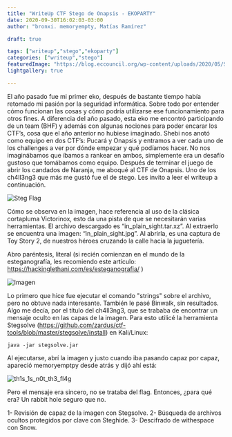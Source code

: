 ```yaml
---
title: "WriteUp CTF Stego de Onapsis - EKOPARTY"
date: 2020-09-30T16:02:03-03:00
author: "bronxi. memoryempty, Matías Ramírez"

draft: true

tags: ["writeup","stego","ekoparty"]
categories: ["writeup","stego"]
featuredImage: "https://blog.eccouncil.org/wp-content/uploads/2020/05/Steganography.jpg"
lightgallery: true

---
```



El año pasado fue mi primer eko, después de bastante tiempo había retomado mi pasión por la seguridad informática. Sobre todo por entender cómo funcionan las cosas y cómo podría utilizarse ese funcionamiento para otros fines.
A diferencia del año pasado, esta eko me encontró participando de un team (BHF) y además con algunas nociones para poder encarar los CTF’s, cosa que el año anterior no hubiese imaginado.
Shebi nos anotó como equipo en dos CTF’s: Pucará y Onapsis y entramos a ver cada uno de los challenges a ver por dónde empezar y qué podíamos hacer. No nos imaginábamos que íbamos a rankear en ambos, simplemente era un desafío gustoso que tomábamos como equipo.
Después de terminar el juego de abrir los candados de Naranja, me aboqué al CTF de Onapsis. Uno de los ch4ll3ng3 que más me gustó fue el de stego. Les invito a leer el writeup a continuación.
 

![Steg Flag](/images/stego-onapsis-writeup/stegoctf.jpg "Steg FLAG")

Cómo se observa en la imagen, hace referencia al uso de la clásica cortapluma Victorinox, esto da una pista de que se necesitarán varias herramientas. El archivo descargado es “in_plain_sight.tar.xz”. Al extraerlo se encuentra una imagen: “in_plain_sight.jpg”. Al abrirla, es una captura de Toy Story 2, de nuestros héroes cruzando la calle hacia la juguetería.

Abro paréntesis, literal (si recién comienzan en el mundo de la esteganografía, les recomiendo este artículo: https://hackinglethani.com/es/esteganografia/ )

![Imagen](/images/stego-onapsis-writeup/in_plain_sight.jpg "Imagen de Toy Story 2")

Lo primero que hice fue ejecutar el comando "strings" sobre el archivo, pero no obtuve nada interesante. También le pasé Binwalk, sin resultados. Algo me decía, por el título del ch4ll3ng3, que se trababa de encontrar un mensaje oculto en las capas de la imagen. Para esto utilicé la herramienta Stegsolve (https://github.com/zardus/ctf-tools/blob/master/stegsolve/install) en Kali/Linux:

```
java -jar stegsolve.jar

```

Al ejecutarse, abrí la imagen y justo cuando iba pasando capaz por capaz, apareció memoryemptpy desde atrás y dijó ahí está:

![th1s_1s_n0t_th3_fl4g](/images/stego-onapsis-writeup/thisisnottheflag.jpg "th1s_1s_n0t_th3_fl4g")

Pero el mensaje era sincero, no se trataba del flag. Entonces, ¿para qué era? Un rabbit hole seguro que no.




1- Revisión de capaz de la imagen con Stegsolve.
2- Búsqueda de archivos ocultos protegidos por clave con Steghide.
3- Descifrado de withespace con Snow.


